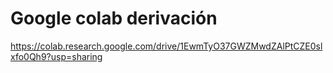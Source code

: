 # Google colab derivación

https://colab.research.google.com/drive/1EwmTyO37GWZMwdZAlPtCZE0slxfo0Qh9?usp=sharing